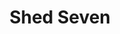 ---
title: "Shed Seven"
summary: "Shed Seven are an alternative rock band, formed in York in 1990. They were one of the groups which contributed to the Britpop music scene of the 1990s. They originally comprised singer Rick Witter, guitarist/keyboardist Joe Johnson, bassist Tom Gladwin and drummer Alan Leach. Johnson was later replaced by Paul Banks, but a later line-up of the band included both Johnson and Banks.
They have achieved 15 Top 40 singles and five Top 40 albums in the UK. The band officially broke up in 2003, but reformed for a greatest-hits tour in July 2007. Shed Seven continued to play shows around Britain periodically until releasing a new studio album in 2017 with the announcement of Instant Pleasures. Their latest album, A Matter of Time, was released on 5 January 2024 and became the first number one album in their career.
Shed Seven released another album on 27th September of the same year, Liquid Gold, which went straight in at number one on the official UK album charts, giving them a second number one album of the year."
slug: "shed-seven"
image: "shed-seven.jpg"
apple_music_artist_url: "https://music.apple.com/gb/artist/shed-seven/13129550"
wikipedia_url: "https://en.wikipedia.org/wiki/Shed_Seven"
---